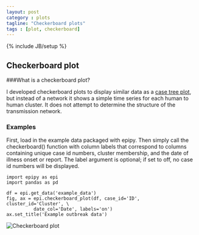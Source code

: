 ```yaml
---
layout: post
category : plots
tagline: "Checkerboard plots"
tags : [plot, checkerboard]
---
```

{% include JB/setup %}

## Checkerboard plot

###What is a checkerboard plot?

I developed checkerboard plots to display similar data as a
[case tree plot](http://cmrivers.github.io/epipy/plots/2014/02/01/case-tree-plot/),
but instead of a network it shows a simple time series for each human to human cluster.
It does not attempt to determine the structure of the transmission network.


### Examples

First, load in the example data packaged with epipy.
Then simply call the checkerboard() function with column labels that correspond to columns
containing unique case id numbers, cluster membership, and the date of illness onset or report.
The label argument is optional; if set to off, no case id numbers will be displayed.

    import epipy as epi
    import pandas as pd

    df = epi.get_data('example_data')
    fig, ax = epi.checkerboard_plot(df, case_id='ID', cluster_id='Cluster', \
              date_col='Date', labels='on')
    ax.set_title('Example outbreak data')


![Checkerboard plot](https://github.com/cmrivers/epipy/blob/master/figs/test_checkerboard.png?raw=true)
